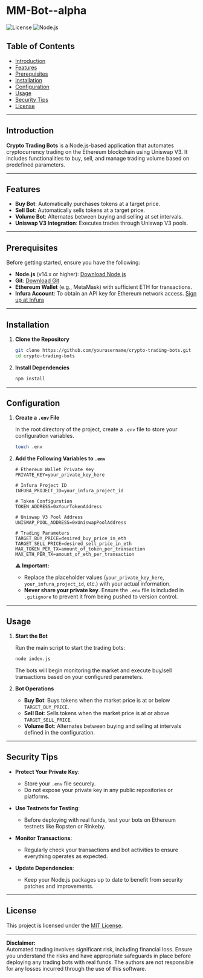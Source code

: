 # MM-Bot--alpha

![License](https://img.shields.io/badge/license-MIT-blue.svg) ![Node.js](https://img.shields.io/badge/node.js-v14.0.0-green.svg)

## Table of Contents

- [Introduction](#introduction)
- [Features](#features)
- [Prerequisites](#prerequisites)
- [Installation](#installation)
- [Configuration](#configuration)
- [Usage](#usage)
- [Security Tips](#security-tips)
- [License](#license)

---

## Introduction

**Crypto Trading Bots** is a Node.js-based application that automates cryptocurrency trading on the Ethereum blockchain using Uniswap V3. It includes functionalities to buy, sell, and manage trading volume based on predefined parameters.

---

## Features

- **Buy Bot**: Automatically purchases tokens at a target price.
- **Sell Bot**: Automatically sells tokens at a target price.
- **Volume Bot**: Alternates between buying and selling at set intervals.
- **Uniswap V3 Integration**: Executes trades through Uniswap V3 pools.

---

## Prerequisites

Before getting started, ensure you have the following:

- **Node.js** (v14.x or higher): [Download Node.js](https://nodejs.org/)
- **Git**: [Download Git](https://git-scm.com/downloads)
- **Ethereum Wallet** (e.g., MetaMask) with sufficient ETH for transactions.
- **Infura Account**: To obtain an API key for Ethereum network access. [Sign up at Infura](https://infura.io/)

---

## Installation

1. **Clone the Repository**

   ```bash
   git clone https://github.com/yourusername/crypto-trading-bots.git
   cd crypto-trading-bots
   ```

2. **Install Dependencies**

   ```bash
   npm install
   ```

---

## Configuration

1. **Create a `.env` File**

   In the root directory of the project, create a `.env` file to store your configuration variables.

   ```bash
   touch .env
   ```

2. **Add the Following Variables to `.env`**

   ```env
   # Ethereum Wallet Private Key
   PRIVATE_KEY=your_private_key_here

   # Infura Project ID
   INFURA_PROJECT_ID=your_infura_project_id

   # Token Configuration
   TOKEN_ADDRESS=0xYourTokenAddress

   # Uniswap V3 Pool Address
   UNISWAP_POOL_ADDRESS=0xUniswapPoolAddress

   # Trading Parameters
   TARGET_BUY_PRICE=desired_buy_price_in_eth
   TARGET_SELL_PRICE=desired_sell_price_in_eth
   MAX_TOKEN_PER_TX=amount_of_token_per_transaction
   MAX_ETH_PER_TX=amount_of_eth_per_transaction
   ```

   **⚠️ Important:** 
   - Replace the placeholder values (`your_private_key_here`, `your_infura_project_id`, etc.) with your actual information.
   - **Never share your private key**. Ensure the `.env` file is included in `.gitignore` to prevent it from being pushed to version control.

---

## Usage

1. **Start the Bot**

   Run the main script to start the trading bots:

   ```bash
   node index.js
   ```

   The bots will begin monitoring the market and execute buy/sell transactions based on your configured parameters.

2. **Bot Operations**

   - **Buy Bot**: Buys tokens when the market price is at or below `TARGET_BUY_PRICE`.
   - **Sell Bot**: Sells tokens when the market price is at or above `TARGET_SELL_PRICE`.
   - **Volume Bot**: Alternates between buying and selling at intervals defined in the configuration.

---

## Security Tips

- **Protect Your Private Key**: 
  - Store your `.env` file securely.
  - Do not expose your private key in any public repositories or platforms.

- **Use Testnets for Testing**:
  - Before deploying with real funds, test your bots on Ethereum testnets like Ropsten or Rinkeby.

- **Monitor Transactions**:
  - Regularly check your transactions and bot activities to ensure everything operates as expected.

- **Update Dependencies**:
  - Keep your Node.js packages up to date to benefit from security patches and improvements.

---

## License

This project is licensed under the [MIT License](LICENSE).

---

**Disclaimer:**  
Automated trading involves significant risk, including financial loss. Ensure you understand the risks and have appropriate safeguards in place before deploying any trading bots with real funds. The authors are not responsible for any losses incurred through the use of this software.
